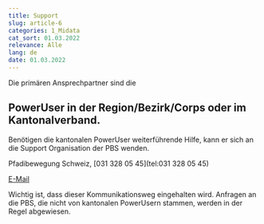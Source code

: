```yaml
---
title: Support
slug: article-6
categories: 1_Midata
cat_sort: 01.03.2022
relevance: Alle
lang: de
date: 01.03.2022
---
```


Die primären Ansprechpartner sind die

## PowerUser in der Region/Bezirk/Corps oder im Kantonalverband.


Benötigen die kantonalen PowerUser weiterführende Hilfe, kann er sich an die Support Organisation der PBS wenden.

Pfadibewegung Schweiz, [031 328 05 45](tel:031 328 05 45)

[E-Mail](mailto:midata@pbs.ch)

Wichtig ist, dass dieser Kommunikationsweg eingehalten wird. Anfragen an die PBS, die nicht von kantonalen PowerUsern stammen, werden in der Regel abgewiesen.
